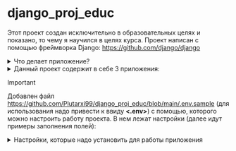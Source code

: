 # django_proj_educ
Этот проект создан исключительно в образовательных целях и показано, то чему я научился в целях курса.
Проект написан с помощью фреймворка Django: https://github.com/django/django

<details>

<summary>Что делает приложение?</summary>
Функционал:

* Приложение работает с со всеми моделями и superuser имеет доступ ко всем контроллерам.
* Можно добавлять, изменять, смотреть и удалять продукты. Это реализовано CRUD на CBV.
* Добавлена группа "Модератор" и у нее ограничен функционал с работой контролерами.
* В этом приложениии реализовано способо аунтификации и генерирование случайного пароль отправленного на почту пользователя.
* Реализована работа и подключении папки <media> для закгрузки изображений.
* и многое другое...
</details>

<details>

<summary>Данный проект содержит в себе 3 приложения:</summary>

* **catalog**
   - позволяет работать с продуктами
       - содержит модели Product, Category, Version
* **journal**
    - позоваляет работать с журналами
        - содержит модели Journal
* **users**
   - служит для аунтификации пользователя 
       - содержит модели User 
</details>


> [!IMPORTANT]
> Добавлен файл https://github.com/Plutarxi99/django_proj_educ/blob/main/.env.sample (для использования надо привести к ввиду **<.env>**) с помощью, которого можно настроить работу проекта. В нем лежат настройки (далее идут примеры заполнения полей):
<details>
<summary>Настройки, которые надо установить для работы приложения</summary>

| Значение | Содержание | Примечание |
|-----|-----------|-----:|
|     **CACHE_ENABLED**| 1|     Если записывать в кэш, иначе ставится 0|
|     **CACHE_LOCATION**| redis://127.0.0.1:6379    |     база данных для записи кэша|
|     **DATABASE_LOGIN**| '{"ENGINE": "django.db.backends.postgresql","NAME": "django_proj_educ","USER": "postgres",}'|     словарь для подключения к базе данных. P.S. не забудь создать ее|
|     **EMAIL_HOST_USER**|your.email@yandex.ru       |     Email с какого отправлять письмо|
|     **EMAIL_HOST_PASSWORD**| rgergergersgsdrg       |     пароль приложения, получить можно тут https://id.yandex.ru/security/app-passwords|
|     **EMAIL_BACKEND**| django.core.mail.backends.smtp.EmailBackend       |     объязательные настройки для отправки письма|
|     **EMAIL_HOST**| smtp.yandex.ru       |     объязательные настройки для отправки письма|
|     **EMAIL_PORT**| 465       |     объязательные настройки для отправки письма|
|     **EMAIL_USE_SSL**| True       |     объязательные настройки для отправки письма|
|     **SECRET_KEY**| django-insecure-hu213gr51uh234gbrtf34oqufg35835g3q5g       |     код генерируется автоматически при создании приложения|
|     **EXCLUDE_WORD**| "['казино', 'криптовалюта', 'крипта', 'биржа', 'дешево', 'бесплатно', 'обман', 'полиция', 'радар']"       |     список запрещенных слов|

</details>

